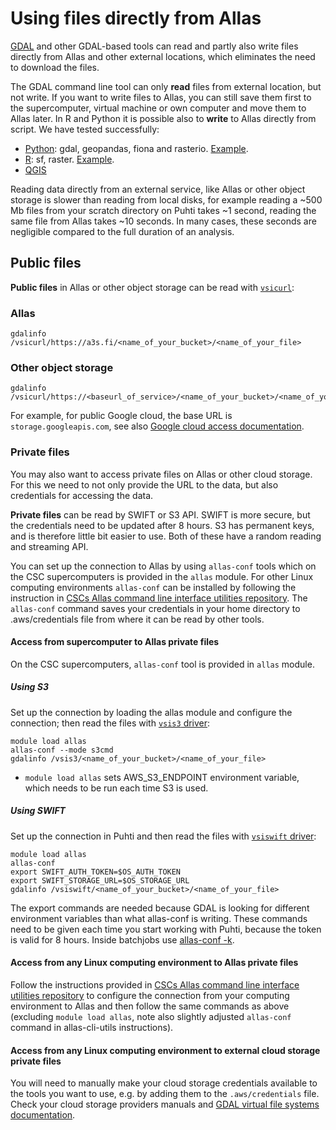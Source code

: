 # Using files directly from Allas

[GDAL](../../../apps/gdal.md) and other GDAL-based tools can read and partly also write files directly from Allas and other external locations, which eliminates the need to download the files.

The GDAL command line tool can only __read__ files from external location, but not write. If you want to write files to Allas, you can still save them first to the supercomputer, virtual machine or own computer and move them to Allas later. In R and Python it is possible also to __write__ to Allas directly from script. We have tested successfully:

 * [Python](../../../apps/geoconda.md): gdal, geopandas, fiona and rasterio. [Example](https://github.com/csc-training/geocomputing/blob/master/python/allas/working_with_allas_from_Python_S3.py). 
 * [R](../../../apps/r-env-for-gis.md): sf, raster. [Example](https://github.com/csc-training/geocomputing/blob/master/R/allas/working_with_allas_from_R_S3.R). 
 * [QGIS](../../../apps/qgis.md)

 
Reading data directly from an external service, like Allas or other object storage is slower than reading from local disks, for example reading a ~500 Mb files from your scratch directory on Puhti takes ~1 second, reading the same file from Allas takes ~10 seconds. In many cases, these seconds are negligible compared to the full duration of an analysis.

## Public files

__Public files__ in Allas or other object storage can be read with [`vsicurl`](https://gdal.org/user/virtual_file_systems.html#vsicurl):  

### Allas
```
gdalinfo /vsicurl/https://a3s.fi/<name_of_your_bucket>/<name_of_your_file>
```
### Other object storage
```
gdalinfo /vsicurl/https://<baseurl_of_service>/<name_of_your_bucket>/<name_of_your_file>
```
For example, for public Google cloud, the base URL is `storage.googleapis.com`, see also [Google cloud access documentation](https://cloud.google.com/storage/docs/access-public-data#api-link).

### Private files

You may also want to access private files on Allas or other cloud storage. For this we need to not only provide the URL to the data, but also credentials for accessing the data. 

__Private files__ can be read by SWIFT or S3 API. SWIFT is more secure, but the credentials need to be updated after 8 hours. S3 has permanent keys, and is therefore little bit easier to use. Both of these have a random reading and streaming API.

You can set up the connection to Allas by using `allas-conf` tools which on the CSC supercomputers is provided in the `allas` module. For other Linux computing environments `allas-conf` can be installed by following the instruction in  [CSCs Allas command line interface utilities repository](https://github.com/CSCfi/allas-cli-utils). 
The `allas-conf` command saves your credentials in your home directory to .aws/credentials file from where it can be read by other tools.

#### Access from supercomputer to Allas private files

On the CSC supercomputers, `allas-conf` tool is provided in `allas` module.  

##### Using S3

Set up the connection by loading the allas module and configure the connection; then read the files with [`vsis3` driver](https://gdal.org/user/virtual_file_systems.html#vsis3-aws-s3-files-random-reading):
```
module load allas
allas-conf --mode s3cmd
gdalinfo /vsis3/<name_of_your_bucket>/<name_of_your_file>
```

* `module load allas` sets AWS_S3_ENDPOINT environment variable, which needs to be run each time S3 is used.

##### Using SWIFT

Set up the connection in Puhti and then read the files with [`vsiswift` driver](https://gdal.org/user/virtual_file_systems.html#vsiswift-openstack-swift-object-storage-random-reading):

```
module load allas
allas-conf
export SWIFT_AUTH_TOKEN=$OS_AUTH_TOKEN 
export SWIFT_STORAGE_URL=$OS_STORAGE_URL
gdalinfo /vsiswift/<name_of_your_bucket>/<name_of_your_file>
```

The export commands are needed because GDAL is looking for different environment variables than what allas-conf is writing. These commands need to be given each time you start working with Puhti, because the token is valid for 8 hours. Inside batchjobs use [allas-conf -k](../../../data/Allas/allas_batchjobs.md).

#### Access from any Linux computing environment to Allas private files

Follow the instructions provided in [CSCs Allas command line interface utilities repository](https://github.com/CSCfi/allas-cli-utils) to configure the connection from your computing environment to Allas and then follow the same commands as above (excluding `module load allas`, note also slightly adjusted `allas-conf` command in allas-cli-utils instructions).

#### Access from any Linux computing environment to external cloud storage private files

You will need to manually make your cloud storage credentials available to the tools you want to use, e.g. by adding them to the `.aws/credentials` file. Check your cloud storage providers manuals and [GDAL virtual file systems documentation](https://gdal.org/user/virtual_file_systems.html#).





